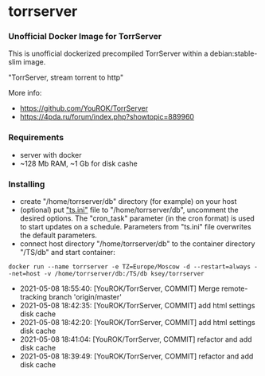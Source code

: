 # torrserver
### Unofficial Docker Image for TorrServer

This is unofficial dockerized precompiled TorrServer within a debian:stable-slim image.

"TorrServer, stream torrent to http"

More info:
- https://github.com/YouROK/TorrServer
- https://4pda.ru/forum/index.php?showtopic=889960

### Requirements

* server with docker
* ~128 Mb RAM, ~1 Gb for disk cashe 

### Installing

- сreate "/home/torrserver/db" directory (for example) on your host
- (optional) put ["ts.ini"](https://raw.githubusercontent.com/MrKsey/torrserver/master/ts.ini) file to "/home/torrserver/db", uncomment the desired options. The "cron_task" parameter (in the cron format) is used to start updates on a schedule. Parameters from "ts.ini" file overwrites the default parameters.
- connect host directory "/home/torrserver/db" to the container directory "/TS/db" and start container:
```
docker run --name torrserver -e TZ=Europe/Moscow -d --restart=always --net=host -v /home/torrserver/db:/TS/db ksey/torrserver
```

















































































































































* 2021-05-08 18:55:40: [YouROK/TorrServer, COMMIT] Merge remote-tracking branch 'origin/master'
* 2021-05-08 18:42:35: [YouROK/TorrServer, COMMIT] add html settings disk cache
* 2021-05-08 18:42:20: [YouROK/TorrServer, COMMIT] add html settings disk cache
* 2021-05-08 18:41:04: [YouROK/TorrServer, COMMIT] refactor and add disk cache
* 2021-05-08 18:39:49: [YouROK/TorrServer, COMMIT] refactor and add disk cache
